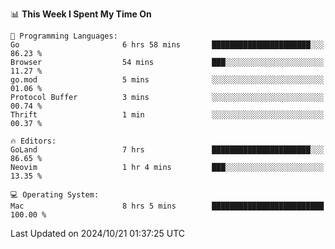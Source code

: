 <!--START_SECTION:waka-->
📊 **This Week I Spent My Time On** 

```text
💬 Programming Languages: 
Go                       6 hrs 58 mins       ██████████████████████░░░   86.23 % 
Browser                  54 mins             ███░░░░░░░░░░░░░░░░░░░░░░   11.27 % 
go.mod                   5 mins              ░░░░░░░░░░░░░░░░░░░░░░░░░   01.06 % 
Protocol Buffer          3 mins              ░░░░░░░░░░░░░░░░░░░░░░░░░   00.74 % 
Thrift                   1 min               ░░░░░░░░░░░░░░░░░░░░░░░░░   00.37 % 

🔥 Editors: 
GoLand                   7 hrs               ██████████████████████░░░   86.65 % 
Neovim                   1 hr 4 mins         ███░░░░░░░░░░░░░░░░░░░░░░   13.35 % 

💻 Operating System: 
Mac                      8 hrs 5 mins        █████████████████████████   100.00 % 
```


 Last Updated on 2024/10/21 01:37:25 UTC
<!--END_SECTION:waka-->
